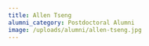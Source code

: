 ```yaml
---
title: Allen Tseng
alumni_category: Postdoctoral Alumni
image: /uploads/alumni/allen-tseng.jpg
---
```

